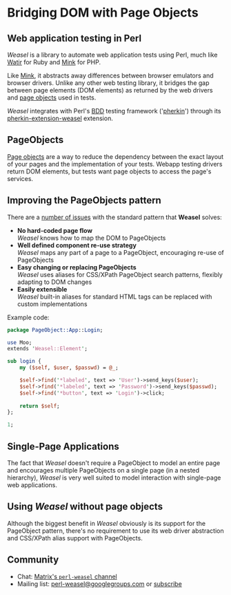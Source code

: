 # Bridging DOM with Page Objects

## Web application testing in Perl

*Weasel* is a library to automate web application tests using Perl, much like [Watir](http://watir.com) for Ruby and [Mink](http://mink.behat.org/en/latest/at-a-glance.html) for PHP.

Like [Mink](http://mink.behat.org/en/latest/at-a-glance.html), it abstracts away differences between browser emulators and browser drivers. Unlike any other web testing library, it bridges the gap between page elements (DOM elements) as returned by the web drivers and [page objects](page-objects) used in tests.

*Weasel* integrates with Perl's [BDD](https://en.wikipedia.org/wiki/Behavior-driven_development) testing framework ('[pherkin](https://github.com/pjlsergeant/test-bdd-cucumber-perl)') through its [pherkin-extension-weasel](https://github.com/perl-weasel/pherkin-extension-weasel) extension.

## PageObjects
[Page objects](page-objects) are a way to reduce the dependency between the exact layout of your pages and the implementation of your tests. Webapp testing drivers return DOM elements, but tests want page objects to access the page's services.

## Improving the PageObjects pattern
There are a [number of issues](page-object-issues) with the standard pattern that **Weasel** solves:

* **No hard-coded page flow**  
  *Weasel* knows how to map the DOM to PageObjects
* **Well defined component re-use strategy**  
  *Weasel* maps any part of a page to a PageObject, encouraging re-use of PageObjects
* **Easy changing or replacing PageObjects**  
  *Weasel* uses aliases for CSS/XPath PageObject search patterns, flexibly adapting to DOM changes
* **Easily extensible**  
  *Weasel* built-in aliases for standard HTML tags can be replaced with custom implementations

Example code:

```perl
package PageObject::App::Login;

use Moo;
extends 'Weasel::Element';

sub login {
    my ($self, $user, $passwd) = @_;

    $self->find('*labeled', text => 'User')->send_keys($user);
    $self->find('*labeled', text => 'Password')->send_keys($passwd);
    $self->find('*button', text => 'Login')->click;
    
    return $self;
};

1;
```
## Single-Page Applications
The fact that *Weasel* doesn't require a PageObject to model an entire page and encourages multiple PageObjects on a single page (in a nested hierarchy), *Weasel* is very well suited to model interaction with single-page web applications.

## Using *Weasel* without page objects
Although the biggest benefit in *Weasel* obviously is its support for the PageObject pattern, there's no requirement to use its web driver abstraction and CSS/XPath alias support with PageObjects.

## Community

* Chat: [Matrix's `perl-weasel` channel](https://riot.im/app/#/room/#perl-weasel:matrix.org)
* Mailing list: [perl-weasel@googlegroups.com](https://groups.google.com/forum/#!forum/perl-weasel) or [subscribe](perl-weasel-subscribe@googlegroups.com)
